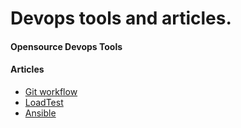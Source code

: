 Devops tools and articles.
===========================

#### Opensource Devops Tools


#### Articles

  - [Git workflow](https://github.com/team-avesta/wiki/blob/master/engineering/devops/git/GitWorkflow.md)
  - [LoadTest](https://github.com/team-avesta/wiki/blob/master/engineering/devops/loadtest/README.md)
  - [Ansible](https://github.com/team-avesta/wiki/blob/master/engineering/devops/ansible/README.md)


